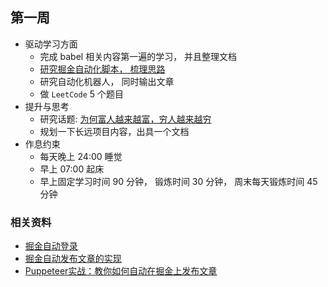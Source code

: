 ## 第一周

- 驱动学习方面
    - 完成 babel 相关内容第一遍的学习， 并且整理文档
    - [研究掘金自动化脚本， 梳理思路](https://github.com/shuai93/juejin)
    - 研究自动化机器人， 同时输出文章
    - 做 `LeetCode` 5 个题目
- 提升与思考
    - 研究话题: [为何富人越来越富，穷人越来越穷](/books/发展与OKR/06、自我管理/03、思考/02、为何富人越来越富，穷人越来越穷/README.md)
    - 规划一下长远项目内容，出具一个文档
- 作息约束
    - 每天晚上 24:00 睡觉
    - 早上 07:00 起床
    - 早上固定学习时间 90 分钟， 锻炼时间 30 分钟， 周末每天锻炼时间 45 分钟
  
### 相关资料
- [掘金自动登录](https://juejin.cn/post/6979880582511591460)
- [掘金自动发布文章的实现](https://juejin.cn/post/6980305681689640991)
- [Puppeteer实战：教你如何自动在掘金上发布文章](https://juejin.cn/post/6844903961271468045)
